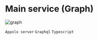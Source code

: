 # Main service (Graph)

![graph](https://user-images.githubusercontent.com/18731391/77220965-98f5aa00-6b6f-11ea-81bb-57cbb818c714.PNG)

`Appolo server` `Graphql` `Typescript`
